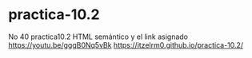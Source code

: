 # practica-10.2
No 40 practica10.2 HTML semántico y el link asignado https://youtu.be/gggB0Nq5vBk
https://itzelrm0.github.io/practica-10.2/
